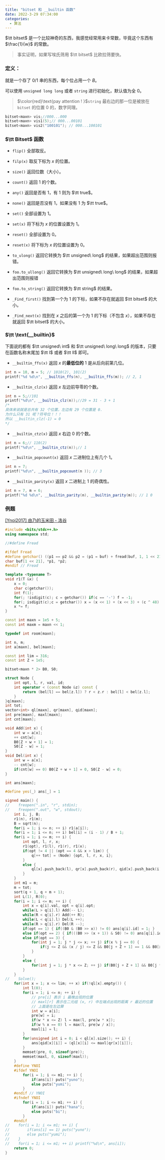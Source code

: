 ```yaml
---
title: "bitset 和 __builtin 函数"
date: 2022-3-29 07:34:00
categories:
  - 算法
---
```


$\tt bitset$ 是一个比较神奇的东西，我感觉经常用来卡常数，毕竟这个东西有 $\frac{1}{w}$ 的常数。

> 事实证明，如果写埃氏筛用 $\tt bitset$ 比欧拉筛要快。

### 定义：

就是一个存了 $0/1$ 串的东西，每个位占用一个 $B$。

可以使用 `unsigned long long` 或者 `string` 进行初始化，默认值为全 $0$。

> $\color{red}\text{pay attention ! }$`string` 最右边的那一位是被放在 `bitset` 的位置 $0$ 的，数字同理。

```cpp
bitset<maxn> vis;//000...000
bitset<maxn> vis1(5);// 000...00101
bitset<maxn> vis2("100101"); // 000...100101
```

### $\tt Bitset$ 函数

- `flip()` 全部取反。 

- `filp(x)` 取反下标为 $x$ 的位置。

- `size()` 返回位数（大小）。

- `count()` 返回 $1$ 的个数。

- `any()` 返回是否有 $1$，有 $1$ 则为 $\tt true$。

- `none()` 返回是否没有 $1$，如果没有 $1$ 为 $\tt true$。

- `set()` 全部设置为 $1$。

- `set(x)` 将下标为 $x$ 的位置设置为 $1$。

- `reset()` 全部设置为 $0$。

- `reset(x)` 将下标为 $x$ 的位置设置为 $0$。

- `to_ulong()` 返回它转换为 $\tt unsigned\ long$ 的结果，如果超出范围则报错。

- `foo.to_ullong()` 返回它转换为 $\tt unsigned\ long\ long$ 的结果，如果超出范围则报错

- `foo.to_string()` 返回它转换为 $\tt string$ 的结果。

- `_Find_first()` 找到第一个为 $1$ 的下标，如果不存在就返回 $\tt bitset$ 的大小。

- `_Find_next(x)` 找到在 $x$ 之后的第一个为 $1$ 的下标（不包含 $x$），如果不存在就返回 $\tt bitset$ 的大小。

### $\tt \text{__builtin}$

下面说的都有 $\tt unsigned\ int$ 和 $\tt unsigned\ long\ long$ 的版本，只要在函数名称末尾加 $\tt l$ 或者 $\tt ll$ 即可。

- `__builtin_ffs(x)` 返回 $x$ 的**最低位的** $1$ 是从后向前第几位。 

```cpp
int n = 10, m = 5; // 1010(2), 101(2)
printf("%d %d\n", __builtin_ffs(n), __builtin_ffs(m)); // 2, 1
```

- `__builtin_clz(x)` 返回 $x$ 左边前导零的个数。

```cpp
int n = 5;//101
printf("%d\n", __builtin_clz(n));//29 = 31 - 3 + 1
/*
具体来说就是总共有 32 个位置，左边有 29 个位置是 0.
为什么只有 31 呢？符号位！！！
所以 __builtin_clz(-1) = 0
*/
```

- `__builtin_ctz(x)` 返回 $x$ 右边 $0$ 的个数。

```cpp
int n = 6;// 110(2)
printf("%d\n", __builtin_ctz(n));// 1
```

- `__builtin_popcount(x)` 返回 $x$ 二进制位上有几个 $1$。

```cpp
int n = 7;
printf("%d\n", __builtin_popcount(n )); // 3
```

- `__builtin_parity(x)` 返回 $x$ 二进制上 $1$ 的奇偶性。

```cpp
int n = 7, m = 6;
printf("%d %d\n", __builtin_parity(n), __builtin_parity(m)); // 1 0
```

### 例题

[[Ynoi2017] 由乃的玉米田 - 洛谷](https://www.luogu.com.cn/problem/P5355)

```cpp
#include <bits/stdc++.h>
using namespace std;

//#define Fread

#ifdef Fread
#define getchar() ((p1 == p2 && p2 = (p1 = buf) + fread(buf, 1, 1 << 21, stdin)) ? EOF : *p1 ++)
char buf[1 << 21], *p1, *p2;
#endif // Fread

template <typename T>
void r1(T &x) {
    x = 0;
    char c(getchar());
    int f(1);
    for(; !isdigit(c); c = getchar()) if(c == '-') f = -1;
    for(; isdigit(c);c = getchar()) x = (x << 1) + (x << 3) + (c ^ 48);
    x *= f;
}

const int maxn = 1e5 + 5;
const int maxm = maxn << 1;

typedef int room[maxn];

int n, m;
int a[maxn], bel[maxn];

const int lim = 316;
const int Z = 1e5;

bitset<maxn * 2> B0, S0;

struct Node {
    int opt, l, r, val, id;
    int operator < (const Node &z) const {
        return (bel[l] == bel[z.l]) ? r < z.r : bel[l] < bel[z.l];
    }
}q[maxn];
int tot;
vector<int> ql[maxn], qr[maxn], qid[maxn];
int pre[maxn], maxl[maxn];
int cnt[maxn];

void Add(int x) {
    int w = a[x];
    ++ cnt[w];
    B0[Z + w + 1] = 1;
    S0[Z - w] = 1;
}
void Del(int x) {
    int w = a[x];
    -- cnt[w];
    if(cnt[w] == 0) B0[Z + w + 1] = 0, S0[Z - w] = 0;
}

int ans[maxn];

#define yes(_) ans[_] = 1

signed main() {
//    freopen(".in", "r", stdin);
//    freopen(".out", "w", stdout);
    int i, j, B;
    r1(n), r1(m);
    B = sqrt(n);
    for(i = 1; i <= n; ++ i) r1(a[i]);
    for(i = 1; i <= n; ++ i) bel[i] = (i - 1) / B + 1;
    for(i = 1; i <= m; ++ i) {
        int opt, l, r, x;
        r1(opt), r1(l), r1(r), r1(x);
        if(opt != 4 || (opt == 4 && x > lim)) {
            q[++ tot] = (Node) {opt, l, r, x, i};
        }
        else {
            ql[x].push_back(l), qr[x].push_back(r), qid[x].push_back(i);
        }
    }
    int m1 = m;
    m = tot;
    sort(q + 1, q + m + 1);
    int L(1), R(0);
    for(i = 1; i <= m; ++ i) {
        int x = q[i].val, opt = q[i].opt;
        while(L > q[i].l) Add(-- L);
        while(R < q[i].r) Add(++ R);
        while(L < q[i].l) Del(L ++);
        while(R > q[i].r) Del(R --);
        if(opt == 1) { if((B0 & (B0 >> x)) != 0) ans[q[i].id] = 1; }
        else if(opt == 2) { if(((B0 >> (x + 1)) & S0) != 0) ans[q[i].id] = 1; }
        else if(opt == 3) {
            for(int j = 1; j * j <= x; ++ j) if(x % j == 0) {
                if(j <= Z && (x / j) <= Z && B0[j + Z + 1] == 1 && B0[x / j + Z + 1] == 1) {ans[q[i].id] = 1;break;}
            }
        }
        else {
            for(int j = 1; j * x <= Z; ++ j) if(B0[j + Z + 1] && B0[j * x + Z + 1]) { ans[q[i].id] = 1; break; }
        }
    }
//    Solve();
    for(int x = 1; x <= lim; ++ x) if(!ql[x].empty()) {
        int l(0);
        for(i = 1; i <= n; ++ i) {
            // pre[i] 表示 i 最晚出现的位置
            // maxl[r] 表示在二元组 (x, r) 中左端点出现的距离 r 最近的位置
            // 上面是在左边算
            int w = a[i];
            pre[w] = i;
            if(w * x <= Z) l = max(l, pre[w * x]);
            if(w % x == 0) l = max(l, pre[w / x]);
            maxl[i] = l;
        }
        for(unsigned int i = 0; i < ql[x].size(); ++ i) {
            ans[qid[x][i]] = (ql[x][i] <= maxl[qr[x][i]]);
        }
        memset(pre, 0, sizeof(pre));
        memset(maxl, 0, sizeof(maxl));
    }
    #define YNOI
    #ifdef YNOI
        for(i = 1; i <= m1; ++ i) {
            if(ans[i]) puts("yuno");
            else puts("yumi");
        }
    #endif // YNOI
    #ifndef YNOI
        for(i = 1; i <= m1; ++ i) {
            if(ans[i]) puts("hana");
            else puts("bi");
        }
    #endif
//    for(i = 1; i <= m1; ++ i) {
//        if(ans[i] == 1) puts("yuno");
//        else puts("yumi");
//    }
//    for(i = 1; i <= m1; ++ i) printf("%d\n", ans[i]);
    return 0;
}
```

